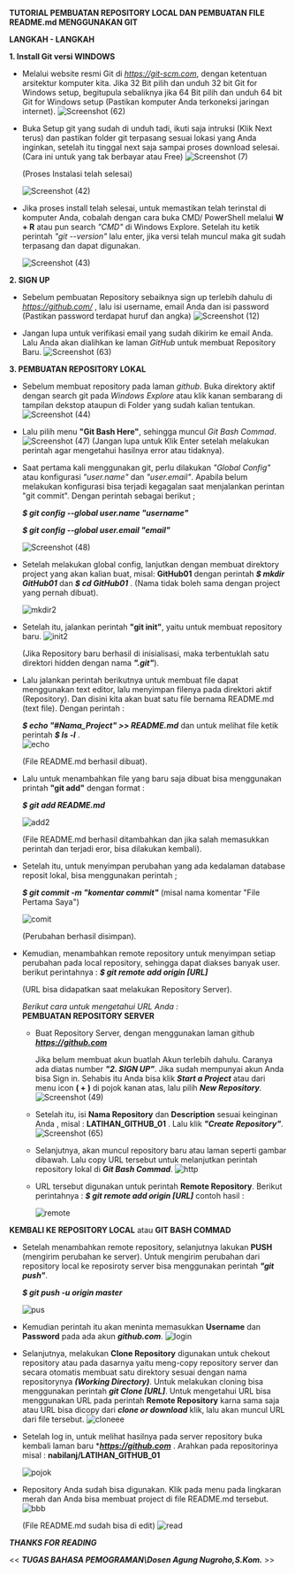 **TUTORIAL PEMBUATAN REPOSITORY LOCAL DAN PEMBUATAN FILE README.md MENGGUNAKAN GIT**

**LANGKAH - LANGKAH**

**1. Install Git versi WINDOWS**
   - Melalui website resmi Git di *https://git-scm.com*, dengan ketentuan arsitektur komputer kita. Jika 32 Bit pilih dan unduh 32 bit        Git for Windows setup, begitupula sebaliknya jika 64 Bit pilih dan unduh 64 bit Git for Windows setup (Pastikan komputer Anda            terkoneksi jaringan internet).
     ![Screenshot (62)](https://user-images.githubusercontent.com/57028453/67616591-fd9d1a80-f804-11e9-8c83-e16b56988466.png)
     
   - Buka Setup git yang sudah di unduh tadi, ikuti saja intruksi (Klik Next terus) dan pastikan folder git terpasang sesuai lokasi          yang Anda inginkan, setelah itu tinggal next saja sampai proses download selesai. (Cara ini untuk yang tak berbayar atau Free)
     ![Screenshot (7)](https://user-images.githubusercontent.com/57028453/67617006-04c62780-f809-11e9-979e-cfac7b014a27.png)
     
     (Proses Instalasi telah selesai)
     
     ![Screenshot (42)](https://user-images.githubusercontent.com/57028453/67624828-2f8f9a80-f860-11e9-80d5-0bd73dd6af46.png)

   - Jika proses install telah selesai, untuk memastikan telah terinstal di komputer Anda, cobalah dengan cara buka CMD/ PowerShell          melalui **W + R** atau pun search *"CMD"* di Windows Explore. Setelah itu ketik perintah *"git --version"* lalu enter, jika versi        telah muncul maka git sudah terpasang dan dapat digunakan.
   
      ![Screenshot (43)](https://user-images.githubusercontent.com/57028453/67617588-bae04000-f80e-11e9-8f37-1bd1f5acb320.png)

**2. SIGN UP** 
   - Sebelum pembuatan Repository sebaiknya sign up terlebih dahulu di *https://github.com/* , lalu isi username, email Anda dan isi          password (Pastikan password terdapat huruf dan angka)
![Screenshot (12)](https://user-images.githubusercontent.com/57028453/67616801-47870000-f807-11e9-80e1-94187f9046f4.png)

   - Jangan lupa untuk verifikasi email yang sudah dikirim ke email Anda. Lalu Anda akan dialihkan ke laman *GitHub* untuk membuat            Repository Baru.
![Screenshot (63)](https://user-images.githubusercontent.com/57028453/67617553-591fd600-f80e-11e9-879d-2a63c958d7db.png)

**3. PEMBUATAN REPOSITORY LOKAL**
   - Sebelum membuat repository pada laman *github*. Buka direktory aktif dengan search git pada *Windows Explore* atau klik kanan            sembarang di tampilan dekstop ataupun di Folder yang sudah kalian tentukan.
![Screenshot (44)](https://user-images.githubusercontent.com/57028453/67617438-625c7300-f80d-11e9-850b-8b1315c28753.png)

   - Lalu pilih menu **"Git Bash Here"**, sehingga muncul *Git Bash Commad*. 
![Screenshot (47)](https://user-images.githubusercontent.com/57028453/67617487-cd0dae80-f80d-11e9-95a5-023804aaaef7.png)
(Jangan lupa untuk Klik Enter setelah melakukan perintah agar mengetahui hasilnya error atau tidaknya).

   - Saat pertama kali menggunakan git, perlu dilakukan *"Global Config"* atau konfigurasi *"user.name"* dan *"user.email"*. Apabila          belum melakukan konfigurasi bisa terjadi kegagalan saat menjalankan perintan "git commit". Dengan perintah sebagai berikut ;
   
     ***$ git config --global user.name "username"***
     
     ***$ git config --global user.email "email"***
     
        ![Screenshot (48)](https://user-images.githubusercontent.com/57028453/67617782-f845cd00-f810-11e9-923f-ca1738987516.png)
        
   - Setelah melakukan global config, lanjutkan dengan membuat direktory project yang akan kalian buat, misal: **GitHub01**
     dengan perintah ***$ mkdir GitHub01*** dan ***$ cd GitHub01*** . (Nama tidak boleh sama dengan project yang pernah dibuat).
     
      ![mkdir2](https://user-images.githubusercontent.com/57028453/67624171-8ba1f100-f857-11e9-9280-5f4ee619b212.png)
   
   - Setelah itu, jalankan perintah **"git init"**, yaitu untuk membuat repository baru.
      ![init2](https://user-images.githubusercontent.com/57028453/67624232-12ef6480-f858-11e9-9042-2a2ea4506533.png)
      
        (Jika Repository baru berhasil di inisialisasi, maka terbentuklah satu direktori hidden dengan nama ***".git"***).
 
   - Lalu jalankan perintah berikutnya untuk membuat file dapat menggunakan text editor, lalu menyimpan filenya pada direktori aktif          (Repository). Dan disini kita akan buat satu file bernama README.md (text file). Dengan perintah :
   
     ***$ echo "#Nama_Project" >> README.md*** dan untuk melihat file ketik perintah ***$ ls -l*** .  
     ![echo](https://user-images.githubusercontent.com/57028453/67624242-534ee280-f858-11e9-90b8-3198beb31a27.png)
     
        (File README.md berhasil dibuat).
   
   - Lalu untuk menambahkan file yang baru saja dibuat bisa menggunakan printah **"git add"** dengan format :
   
       ***$ git add README.md***
     
     ![add2](https://user-images.githubusercontent.com/57028453/67624309-36ff7580-f859-11e9-8231-819fb3229ee6.png)
     
     (File README.md berhasil ditambahkan dan jika salah memasukkan perintah dan terjadi eror, bisa dilakukan kembali).
     
   - Setelah itu, untuk menyimpan perubahan yang ada kedalaman database reposit lokal, bisa menggunakan perintah  ;
   
     ***$ git commit -m "komentar commit"*** (misal nama komentar "File Pertama Saya")
   
       ![comit](https://user-images.githubusercontent.com/57028453/67624322-5c8c7f00-f859-11e9-8cb6-93c9f2dd957c.png)

        (Perubahan berhasil disimpan).
        
   - Kemudian, menambahkan remote repository untuk menyimpan setiap perubahan pada local repository, sehingga dapat diakses banyak user.
     berikut perintahnya : ***$ git remote add origin [URL]***
     
     (URL bisa didapatkan saat melakukan Repository Server).
       
      *Berikut cara untuk mengetahui URL Anda :*    
      **PEMBUATAN REPOSITORY SERVER**
        - Buat Repository Server, dengan menggunakan laman github ***https://github.com***
   
          Jika belum membuat akun buatlah Akun terlebih dahulu. Caranya ada diatas number ***"2. SIGN UP"***. Jika sudah mempunyai akun           Anda bisa Sign in. Sehabis itu Anda bisa klik ***Start a Project*** atau dari menu icon **( + )** di pojok kanan atas, lalu             pilih ***New Repository***.
          ![Screenshot (49)](https://user-images.githubusercontent.com/57028453/67618897-5d082400-f81f-11e9-9403-041316ff767b.png)
     
        - Setelah itu, isi **Nama Repository** dan **Description** sesuai keinginan Anda , misal : **LATIHAN_GITHUB_01** . Lalu klik               ***"Create Repository"***.
          ![Screenshot (65)](https://user-images.githubusercontent.com/57028453/67618966-3d253000-f820-11e9-8186-3078c7d8a52f.png)
   
        - Selanjutnya, akan muncul repository baru atau laman seperti gambar dibawah. Lalu copy URL tersebut untuk melanjutkan                   perintah repository lokal di ***Git Bash Commad***.
          ![http](https://user-images.githubusercontent.com/57028453/67624457-002a5f00-f85b-11e9-9957-7c7e3217fd47.png)
         
        - URL tersebut digunakan untuk perintah **Remote Repository**. Berikut perintahnya : ***$ git remote add origin [URL]***
          contoh hasil :
          
          ![remote](https://user-images.githubusercontent.com/57028453/67624331-80e85b80-f859-11e9-8251-53424920cb58.png)
        
   
   **KEMBALI KE REPOSITORY LOCAL** atau **GIT BASH COMMAD**
   - Setelah menambahkan remote repository, selanjutnya lakukan **PUSH** (mengirim perubahan ke server). Untuk mengirim perubahan dari        repository local ke reposiroty server bisa menggunakan perintah ***"git push"***.
   
     ***$ git push -u origin master***
     
      ![pus](https://user-images.githubusercontent.com/57028453/67624695-230a4280-f85e-11e9-99db-1deced617ed0.png)
    
   - Kemudian perintah itu akan meninta memasukkan **Username** dan **Password** pada ada akun ***github.com***. 
   ![login](https://user-images.githubusercontent.com/57028453/67624701-37e6d600-f85e-11e9-9a09-9c7d7103e4f5.png)
   
   - Selanjutnya, melakukan **Clone Repository** digunakan untuk chekout repository atau pada dasarnya yaitu meng-copy repository server      dan secara otomatis membuat satu direktory sesuai dengan nama repositorynya ***(Working Directory)***.
     Untuk melakukan cloning bisa menggunakan perintah ***git Clone [URL]***. Untuk mengetahui URL bisa menggunakan URL pada perintah        **Remote Repository** karna sama saja atau URL bisa dicopy dari ***clone or download*** klik, lalu akan muncul URL dari file            tersebut.
     ![cloneee](https://user-images.githubusercontent.com/57028453/67625292-6ff21700-f866-11e9-842d-91b9a6f8aefa.png)
   
   - Setelah log in, untuk melihat hasilnya pada server repository buka kembali laman baru ****https://github.com*** .
     Arahkan pada repositorinya misal : **nabilanj/LATIHAN_GITHUB_01**
     
     ![pojok](https://user-images.githubusercontent.com/57028453/67625386-dcb9e100-f867-11e9-8a0c-cb7f3084c607.png)
   
   - Repository Anda sudah bisa digunakan. Klik pada menu pada lingkaran merah dan Anda bisa membuat project di file README.md tersebut. 
     ![bbb](https://user-images.githubusercontent.com/57028453/67625400-10950680-f868-11e9-8a8f-76cca54b5258.png)
     
     (File README.md sudah bisa di edit)
     ![read](https://user-images.githubusercontent.com/57028453/67625471-d710cb00-f868-11e9-830b-62588585aed3.png)
     


***THANKS FOR READING***



<< ***TUGAS BAHASA PEMOGRAMAN\\Dosen Agung Nugroho,S.Kom.*** >>
